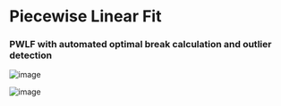 # Piecewise Linear Fit

### PWLF with automated optimal break calculation and outlier detection

![image](https://github.com/nweerasuriya/Python_Upskilling/assets/65176466/31d6e2c8-e005-4f9e-b679-6cb9b695649b)

![image](https://github.com/nweerasuriya/Python_Upskilling/assets/65176466/8b5a73c9-d22f-42d3-a5ff-b9a35f8d6ddb)





